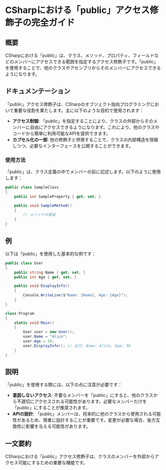 <!--
Meta Description: # CSharpにおける「public」アクセス修飾子の完全ガイド ## 概要 CSharpにおける「public」は、クラス、メソッド、プロパティ、フィールドなどのメンバーにアクセスできる範囲を指定するアクセス修飾子です。「public」を使用することで、他のクラスやアセンブリからそのメンバーにア...
Meta Keywords: public, user, name, age, csharpにおける
-->

# CSharpにおける「public」アクセス修飾子の完全ガイド

## 概要
CSharpにおける「public」は、クラス、メソッド、プロパティ、フィールドなどのメンバーにアクセスできる範囲を指定するアクセス修飾子です。「public」を使用することで、他のクラスやアセンブリからそのメンバーにアクセスできるようになります。

## ドキュメンテーション
「public」アクセス修飾子は、CSharpのオブジェクト指向プログラミングにおいて重要な役割を果たします。主に以下のような目的で使用されます：

- **アクセス制御**: 「public」を指定することにより、クラスの外部からそのメンバーに自由にアクセスできるようになります。これにより、他のクラスやコードから簡単に利用可能なAPIを提供できます。
- **カプセル化の一部**: 他の修飾子と併用することで、クラスの内部構造を隠蔽しつつ、必要なインターフェースを公開することができます。

### 使用方法
「public」は、クラス定義の中でメンバーの前に記述します。以下のように使用します：

```csharp
public class SampleClass
{
    public int SampleProperty { get; set; }

    public void SampleMethod()
    {
        // メソッドの実装
    }
}
```

## 例
以下は「public」を使用した基本的な例です：

```csharp
public class User
{
    public string Name { get; set; }
    public int Age { get; set; }

    public void DisplayInfo()
    {
        Console.WriteLine($"Name: {Name}, Age: {Age}");
    }
}

class Program
{
    static void Main()
    {
        User user = new User();
        user.Name = "Alice";
        user.Age = 30;
        user.DisplayInfo(); // 出力: Name: Alice, Age: 30
    }
}
```

## 説明
「public」を使用する際には、以下の点に注意が必要です：

- **意図しないアクセス**: 不要なメンバーを「public」にすると、他のクラスから不適切にアクセスされる可能性があります。必要なメンバーだけを「public」にすることが推奨されます。
- **APIの設計**: 「public」メンバーは、将来的に他のクラスから使用される可能性があるため、慎重に設計することが重要です。変更が必要な場合、後方互換性に影響を与える可能性があります。

## 一文要約
CSharpにおける「public」アクセス修飾子は、クラスのメンバーを外部からアクセス可能にするための重要な機能です。
